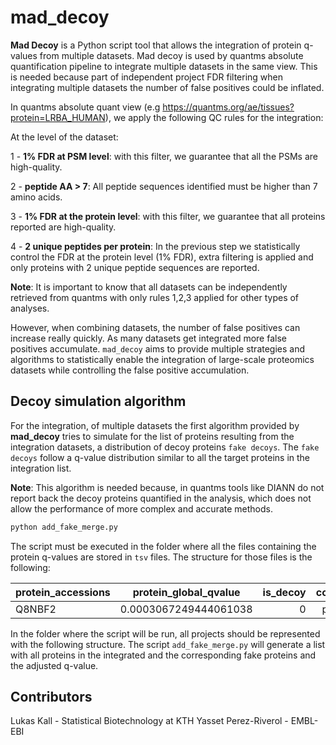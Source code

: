 # mad_decoy

**Mad Decoy** is a Python script tool that allows the integration of protein q-values from multiple datasets. Mad decoy is used by quantms absolute quantification pipeline to integrate multiple datasets in the same view. This is needed because part of independent project FDR filtering when integrating multiple datasets the number of false positives could be inflated. 

In quantms absolute quant view (e.g https://quantms.org/ae/tissues?protein=LRBA_HUMAN), we apply the following QC rules for the integration: 

At the level of the dataset:
  
  1 - **1% FDR at PSM level**: with this filter, we guarantee that all the PSMs are high-quality.
  
  2 - **peptide AA > 7**: All peptide sequences identified must be higher than 7 amino acids.
  
  3 - **1% FDR at the protein level**: with this filter, we guarantee that all proteins reported are high-quality.
  
  4 - **2 unique peptides per protein**: In the previous step we statistically control the FDR at the protein level (1% FDR), extra filtering is applied and only proteins with 2 unique peptide sequences are reported.

**Note**: It is important to know that all datasets can be independently retrieved from quantms with only rules 1,2,3 applied for other types of analyses. 

However, when combining datasets, the number of false positives can increase really quickly. As many datasets get integrated more false positives accumulate. `mad_decoy` aims to provide multiple strategies and algorithms to statistically enable the integration of large-scale proteomics datasets while controlling the false positive accumulation. 

## Decoy simulation algorithm 

For the integration, of multiple datasets the first algorithm provided by **mad_decoy** tries to simulate for the list of proteins resulting from the integration datasets, a distribution of decoy proteins `fake decoys`. The `fake decoys` follow a q-value distribution similar to all the target proteins in the integration list. 

**Note**: This algorithm is needed because, in quantms tools like DIANN do not report back the decoy proteins quantified in the analysis, which does not allow the performance of more complex and accurate methods. 

```python
python add_fake_merge.py
```

The script must be executed in the folder where all the files containing the protein q-values are stored in `tsv` files. The structure for those files is the following: 

| protein_accessions  | protein_global_qvalue  |  is_decoy | condition | dataset_accession |
|---------------------|:----------------------:|----------:|----------:|------------------:|
| Q8NBF2              |  0.0003067249444061038 | 0         | platelets |   PXD000561       |
  
In the folder where the script will be run, all projects should be represented with the following structure. The script `add_fake_merge.py` will generate a list with all proteins in the integrated and the corresponding fake proteins and the adjusted q-value. 

## Contributors

Lukas Kall - Statistical Biotechnology at KTH
Yasset Perez-Riverol - EMBL-EBI 

